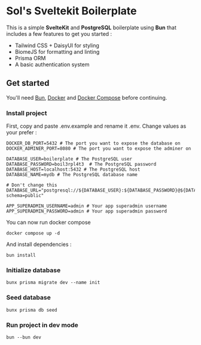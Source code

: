 # Sol's Sveltekit Boilerplate

This is a simple **SvelteKit** and **PostgreSQL** boilerplate using **Bun** that includes a few features to get you started :

- Tailwind CSS + DaisyUI for styling
- BiomeJS for formatting and linting
- Prisma ORM
- A basic authentication system

## Get started

You'll need [Bun](https://bun.sh/), [Docker](https://docs.docker.com/desktop/) and [Docker Compose](https://docs.docker.com/compose/) before continuing.

### Install project

First, copy and paste .env.example and rename it .env.
Change values as your prefer :

```
DOCKER_DB_PORT=5432 # The port you want to expose the database on
DOCKER_ADMINER_PORT=8080 # The port you want to expose the adminer on

DATABASE_USER=boilerplate # The PostgreSQL user
DATABASE_PASSWORD=boil3rpl4t3  # The PostgreSQL password
DATABASE_HOST=localhost:5432 # The PostgreSQL host
DATABASE_NAME=mydb # The PostgreSQL database name

# Don't change this
DATABASE_URL="postgresql://${DATABASE_USER}:${DATABASE_PASSWORD}@${DATABASE_HOST}/${DATABASE_NAME}?schema=public"

APP_SUPERADMIN_USERNAME=admin # Your app superadmin username
APP_SUPERADMIN_PASSWORD=admin # Your app superadmin password
```

You can now run docker compose
```
docker compose up -d
```

And install dependencies :
```
bun install
```

### Initialize database
```
bunx prisma migrate dev --name init
```

### Seed database
```
bunx prisma db seed
```

### Run project in dev mode
```
bun --bun dev
```